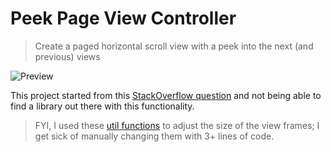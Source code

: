 # Peek Page View Controller

> Create a paged horizontal scroll view with a peek into the next (and previous) views

![Preview](http://i.imgur.com/6I1CvHE.gif)

This project started from this [StackOverflow question](http://stackoverflow.com/a/32386551/484780) and not being able to find a library out there with this functionality.

>FYI, I used these [util functions](https://gist.github.com/kjantzer/dcc7deb3d2f53e12205b) to adjust the size of the view frames; I get sick of manually changing them with 3+ lines of code.

